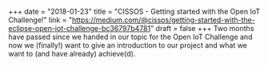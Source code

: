 +++
date = "2018-01-23"
title = "CISSOS - Getting started with the Open IoT Challenge!"
link = "https://medium.com/@cissos/getting-started-with-the-eclipse-open-iot-challenge-bc36797b4781"
draft = false
+++
Two months have passed since we handed in our topic for the Open IoT Challenge and now we (finally!) want to give an introduction to our project and what we want to (and have already) achieve(d).